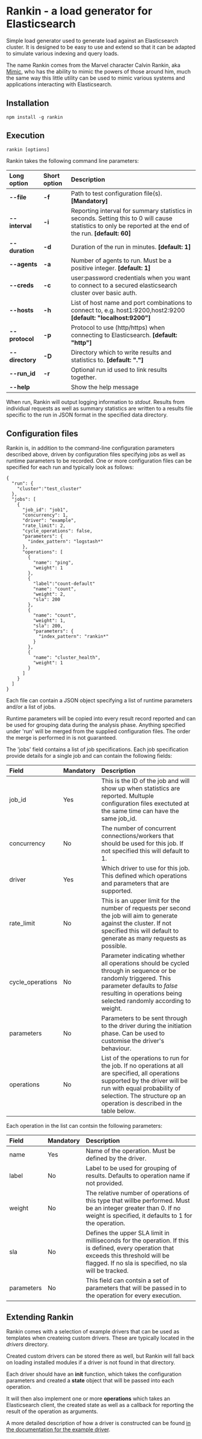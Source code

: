 # Rankin - a load generator for Elasticsearch
Simple load generator used to generate load against an Elasticsearch cluster. It is designed to be easy to use and extend so that it can be adapted to simulate various indexing and query loads. 

The name Rankin comes from the Marvel character Calvin Rankin, aka [Mimic](http://marvel.com/universe/Mimic_\(Calvin_Rankin\)), who has the ability to mimic the powers of those around him, much the same way this little utility can be used to mimic various systems and applications interacting with Elasticsearch.

## Installation

```
npm install -g rankin
```

## Execution

```
rankin [options]
```

Rankin takes the following command line parameters:

Long option | Short option | Description
:------------ | :------------- | :------------
**--file** | **-f**  | Path to test configuration file(s). **[Mandatory]**
**--interval** | **-i**  | Reporting interval for summary statistics in seconds. Setting this to 0 will cause statistics to only be reported at the end of the run. **[default: 60]**
**--duration** | **-d**  | Duration of the run in minutes. **[default: 1]**
**--agents** | **-a**  | Number of agents to run. Must be a positive integer. **[default: 1]**
**--creds** | **-c**  | user:password credentials when you want to connect to a secured elasticsearch cluster over basic auth.
**--hosts** | **-h**  | List of host name and port combinations to connect to, e.g. host1:9200,host2:9200 **[default: "localhost:9200"]**
**--protocol** | **-p**  | Protocol to use (http/https) when connecting to Elasticsearch. **[default: "http"]**
**--directory** | **-D**  | Directory which to write results and statistics to. **[default: "."]**
**--run_id** | **-r** | Optional run id used to link results together.
**--help** || Show the help message

When run, Rankin will output logging information to *stdout*. Results from individual requests as well as summary statistics are written to a results file specific to the run in JSON format in the specified data directory.

## Configuration files
Rankin is, in addition to the command-line configuration parameters described above, driven by configuration files specifying jobs as well as runtime parameters to be recorded. One or more configuration files can be specified for each run and typically look as follows:

```
{
  "run": {
    "cluster":"test_cluster"
  },
  "jobs": [
    {
      "job_id": "job1",
      "concurrency": 1,
      "driver": "example",
      "rate_limit": 2,
      "cycle_operations": false,
      "parameters": {
        "index_pattern": "logstash*"
      },
      "operations": [
        {
          "name": "ping",
          "weight": 1
        },
        {
          "label":"count-default"
          "name": "count",
          "weight": 2,
          "sla": 200
        },
        {
          "name": "count",
          "weight": 1,
          "sla": 200,
          "parameters": {
            "index_pattern": "rankin*"
          }
        },
        {
          "name": "cluster_health",
          "weight": 1
        }
      ]
    }
  ]
}
```

Each file can contain a JSON object specifying a list of runtime parameters and/or a list of jobs. 

Runtime parameters will be copied into every result record reported and can be used for grouping data during the analysis phase. Anything specified under 'run' will be merged from the supplied configuration files. The order the merge is performed in is not guaranteed.

The 'jobs' field contains a list of job specifications. Each job specification provide details for a single job and can contain the following fields:

Field | Mandatory | Description
:------------ | :------------- | :------------
job_id | Yes | This is the ID of the job and will show up when statistics are reported. Multuple configuration files exectuted at the same time can have the same job_id.
concurrency | No | The number of concurrent connections/workers that should be used for this job. If not specified this will default to 1.
driver | Yes | Which driver to use for this job. This defined which operations and parameters that are supported.
rate_limit | No | This is an upper limit for the number of requests per second the job will aim to generate against the cluster. If not specified this will default to generate as many requests as possible.
cycle_operations | No | Parameter indicating whether all operations should be cycled through in sequence or be randomly triggered. This parameter defaults to *false* resulting in operations being selected randomly according to weight.
parameters | No | Parameters to be sent through to the driver during the initiation phase. Can be used to customise the driver's behaviour.
operations | No | List of the operations to run for the job. If no operations at all are specified, all operations supported by the driver will be run with equal probability of selection. The structure op an operation is described in the table below.

Each operation in the list can contsin the following parameters:

Field | Mandatory | Description
:------------ | :------------- | :------------
name | Yes | Name of the operation. Must be defined by the driver.
label | No | Label to be used for grouping of results. Defaults to operation name if not provided.
weight | No | The relative number of operations of this type that willbe performed. Must be an integer greater than 0. If no weight is specified, it defaults to 1 for the operation. 
sla | No | Defines the upper SLA limit in milliseconds for the operation. If this is defined, every operation that exceeds this threshold will be flagged. If no sla is specified, no sla will be tracked.
parameters | No | This field can contsin a set of parameters that will be passed in to the operation for every execution.

## Extending Rankin
Rankin comes with a selection of example drivers that can be used as templates when createing custom drivers. These are typically located in the *drivers* directory. 

Created custom drivers can be stored there as well, but Rankin will fall back on loading installed modules if a driver is not found in that directory.

Each driver should have an **init** function, which takes the configuration parameters and created a **state** object that will be passed into each operation.

It will then also implement one or more **operations** which takes an Elasticsearch client, the created state as well as a callback for reporting the result of the operation as arguments.

A more detailed description of how a driver is constructed can be found [in the documentation for the example driver](./drivers/example/README.md).


